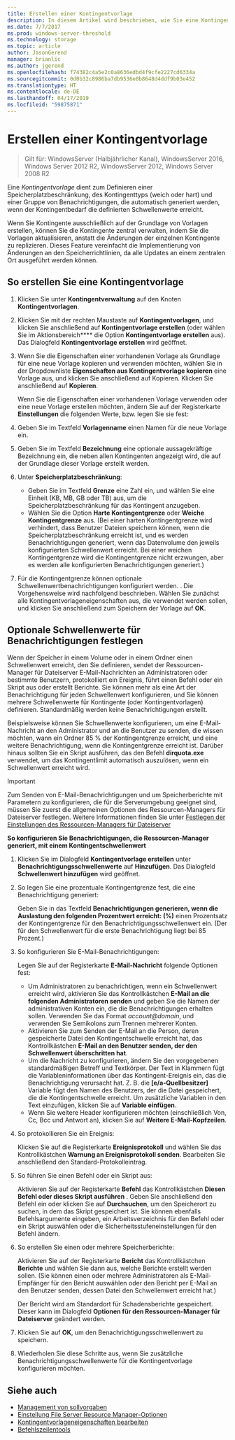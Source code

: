 ```yaml
---
title: Erstellen einer Kontingentvorlage
description: In diesem Artikel wird beschrieben, wie Sie eine Kontingentvorlage zum Definieren einer Speicherplatzbeschränkung erstellen
ms.date: 7/7/2017
ms.prod: windows-server-threshold
ms.technology: storage
ms.topic: article
author: JasonGerend
manager: brianlic
ms.author: jgerend
ms.openlocfilehash: f74382c4a5e2c0a8636edbd4f9cfe2227cd6334a
ms.sourcegitcommit: 0d0b32c8986ba7db9536e0b8648d4ddf9b03e452
ms.translationtype: HT
ms.contentlocale: de-DE
ms.lasthandoff: 04/17/2019
ms.locfileid: "59875871"
---
```

# <a name="create-a-quota-template"></a>Erstellen einer Kontingentvorlage

> Gilt für: WindowsServer (Halbjährlicher Kanal), WindowsServer 2016, Windows Server 2012 R2, WindowsServer 2012, Windows Server 2008 R2

Eine *Kontingentvorlage* dient zum Definieren einer Speicherplatzbeschränkung, des Kontingenttyps (weich oder hart) und einer Gruppe von Benachrichtigungen, die automatisch generiert werden, wenn der Kontingentbedarf die definierten Schwellenwerte erreicht.

Wenn Sie Kontingente ausschließlich auf der Grundlage von Vorlagen erstellen, können Sie die Kontingente zentral verwalten, indem Sie die Vorlagen aktualisieren, anstatt die Änderungen der einzelnen Kontingente zu replizieren. Dieses Feature vereinfacht die Implementierung von Änderungen an den Speicherrichtlinien, da alle Updates an einem zentralen Ort ausgeführt werden können.

## <a name="to-create-a-quota-template"></a>So erstellen Sie eine Kontingentvorlage

1.  Klicken Sie unter **Kontingentverwaltung** auf den Knoten **Kontingentvorlagen**.

2.  Klicken Sie mit der rechten Maustaste auf **Kontingentvorlagen**, und klicken Sie anschließend auf **Kontingentvorlage erstellen** (oder wählen Sie im Aktionsbereich**** die Option **Kontingentvorlage erstellen** aus). Das Dialogfeld **Kontingentvorlage erstellen** wird geöffnet.

3.  Wenn Sie die Eigenschaften einer vorhandenen Vorlage als Grundlage für eine neue Vorlage kopieren und verwenden möchten, wählen Sie in der Dropdownliste **Eigenschaften aus Kontingentvorlage kopieren** eine Vorlage aus, und klicken Sie anschließend auf Kopieren. Klicken Sie anschließend auf **Kopieren**.

    Wenn Sie die Eigenschaften einer vorhandenen Vorlage verwenden oder eine neue Vorlage erstellen möchten, ändern Sie auf der Registerkarte **Einstellungen** die folgenden Werte, bzw. legen Sie sie fest:

4.  Geben Sie im Textfeld **Vorlagenname** einen Namen für die neue Vorlage ein.

5.  Geben Sie im Textfeld **Bezeichnung** eine optionale aussagekräftige Bezeichnung ein, die neben allen Kontingenten angezeigt wird, die auf der Grundlage dieser Vorlage erstellt werden.

6.  Unter **Speicherplatzbeschränkung**:

    -   Geben Sie im Textfeld **Grenze** eine Zahl ein, und wählen Sie eine Einheit (KB, MB, GB oder TB) aus, um die Speicherplatzbeschränkung für das Kontingent anzugeben.
    -   Wählen Sie die Option **Harte Kontingentgrenze** oder **Weiche Kontingentgrenze** aus. (Bei einer harten Kontingentgrenze wird verhindert, dass Benutzer Dateien speichern können, wenn die Speicherplatzbeschränkung erreicht ist, und es werden Benachrichtigungen generiert, wenn das Datenvolume den jeweils konfigurierten Schwellenwert erreicht. Bei einer weichen Kontingentgrenze wird die Kontingentgrenze nicht erzwungen, aber es werden alle konfigurierten Benachrichtigungen generiert.)

7.  Für die Kontingentgrenze können optionale Schwellenwertbenachrichtigungen konfiguriert werden. . Die Vorgehensweise wird nachfolgend beschrieben. Wählen Sie zunächst alle Kontingentvorlageneigenschaften aus, die verwendet werden sollen, und klicken Sie anschließend zum Speichern der Vorlage auf **OK**.

## <a name="setting-optional-notification-thresholds"></a>Optionale Schwellenwerte für Benachrichtigungen festlegen

Wenn der Speicher in einem Volume oder in einem Ordner einen Schwellenwert erreicht, den Sie definieren, sendet der Ressourcen-Manager für Dateiserver E-Mail-Nachrichten an Administratoren oder bestimmte Benutzern, protokolliert ein Ereignis, führt einen Befehl oder ein Skript aus oder erstellt Berichte. Sie können mehr als eine Art der Benachrichtigung für jeden Schwellenwert konfigurieren, und Sie können mehrere Schwellenwerte für Kontingente (oder Kontingentvorlagen) definieren. Standardmäßig werden keine Benachrichtigungen erstellt.

Beispielsweise können Sie Schwellenwerte konfigurieren, um eine E-Mail-Nachricht an den Administrator und an die Benutzer zu senden, die wissen möchten, wann ein Ordner 85 % der Kontingentgrenze erreicht, und eine weitere Benachrichtigung, wenn die Kontingentgrenze erreicht ist. Darüber hinaus sollten Sie ein Skript ausführen, das den Befehl **dirquota.exe** verwendet, um das Kontingentlimit automatisch auszulösen, wenn ein Schwellenwert erreicht wird.

> [!Important]
> Zum Senden von E-Mail-Benachrichtigungen und um Speicherberichte mit Parametern zu konfigurieren, die für die Serverumgebung geeignet sind, müssen Sie zuerst die allgemeinen Optionen des Ressourcen-Managers für Dateiserver festlegen. Weitere Informationen finden Sie unter [Festlegen der Einstellungen des Ressourcen-Managers für Dateiserver](setting-file-server-resource-manager-options.md)

**So konfigurieren Sie Benachrichtigungen, die Ressourcen-Manager generiert, mit einem Kontingentschwellenwert**

1.  Klicken Sie im Dialogfeld **Kontingentvorlage erstellen** unter **Benachrichtigungsschwellenwerte** auf **Hinzufügen**. Das Dialogfeld **Schwellenwert hinzufügen** wird geöffnet.

2.  So legen Sie eine prozentuale Kontingentgrenze fest, die eine Benachrichtigung generiert:

    Geben Sie in das Textfeld **Benachrichtigungen generieren, wenn die Auslastung den folgenden Prozentwert erreicht: (%)** einen Prozentsatz der Kontingentgrenze für den Benachrichtigungsschwellenwert ein. (Der für den Schwellenwert für die erste Benachrichtigung liegt bei 85 Prozent.)

3.  So konfigurieren Sie E-Mail-Benachrichtigungen:

    Legen Sie auf der Registerkarte **E-Mail-Nachricht** folgende Optionen fest:

    -   Um Administratoren zu benachrichtigen, wenn ein Schwellenwert erreicht wird, aktivieren Sie das Kontrollkästchen **E-Mail an die folgenden Administratoren senden** und geben Sie die Namen der administrativen Konten ein, die die Benachrichtigungen erhalten sollen. Verwenden Sie das Format *account@domain*, und verwenden Sie Semikolons zum Trennen mehrerer Konten.
    -   Aktivieren Sie zum Senden der E-Mail an die Person, deren gespeicherte Datei den Kontingentschwelle erreicht hat, das Kontrollkästchen **E-Mail an den Benutzer senden, der den Schwellenwert überschritten hat**.
    -   Um die Nachricht zu konfigurieren, ändern Sie den vorgegebenen standardmäßigen Betreff und Textkörper. Der Text in Klammern fügt die Variableninformationen über das Kontingent-Ereignis ein, das die Benachrichtigung verursacht hat. Z. B. die **\[e/a-Quellbesitzer\]** Variable fügt den Namen des Benutzers, der die Datei gespeichert, die die Kontingentschwelle erreicht. Um zusätzliche Variablen in den Text einzufügen, klicken Sie auf **Variable einfügen**.
    -   Wenn Sie weitere Header konfigurieren möchten (einschließlich Von, Cc, Bcc und Antwort an), klicken Sie auf **Weitere E-Mail-Kopfzeilen**.

4.  So protokollieren Sie ein Ereignis:

    Klicken Sie auf die Registerkarte **Ereignisprotokoll** und wählen Sie das Kontrollkästchen **Warnung an Ereignisprotokoll senden**. Bearbeiten Sie anschließend den Standard-Protokolleintrag.

5.  So führen Sie einen Befehl oder ein Skript aus:

    Aktivieren Sie auf der Registerkarte **Befehl** das Kontrollkästchen **Diesen Befehl oder dieses Skript ausführen** . Geben Sie anschließend den Befehl ein oder klicken Sie auf **Durchsuchen**, um den Speicherort zu suchen, in dem das Skript gespeichert ist. Sie können ebenfalls Befehlsargumente eingeben, ein Arbeitsverzeichnis für den Befehl oder ein Skript auswählen oder die Sicherheitsstufeneinstellungen für den Befehl ändern.

6.  So erstellen Sie einen oder mehrere Speicherberichte:

    Aktivieren Sie auf der Registerkarte **Bericht** das Kontrollkästchen **Berichte** und wählen Sie dann aus, welche Berichte erstellt werden sollen. (Sie können einen oder mehrere Administratoren als E-Mail-Empfänger für den Bericht auswählen oder den Bericht per E-Mail an den Benutzer senden, dessen Datei den Schwellenwert erreicht hat.)

    Der Bericht wird am Standardort für Schadensberichte gespeichert. Dieser kann im Dialogfeld **Optionen für den Ressourcen-Manager für Dateiserver** geändert werden.

7.  Klicken Sie auf **OK**, um den Benachrichtigungsschwellenwert zu speichern.

8.  Wiederholen Sie diese Schritte aus, wenn Sie zusätzliche Benachrichtigungsschwellenwerte für die Kontingentvorlage konfigurieren möchten.

## <a name="see-also"></a>Siehe auch

-   [Management von sollvorgaben](quota-management.md)
-    [Einstellung File Server Resource Manager-Optionen](setting-file-server-resource-manager-options.md)
-   [Kontingentvorlageneigenschaften bearbeiten](edit-quota-template-properties.md)
-   [Befehlszeilentools](command-line-tools.md)


